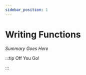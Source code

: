 ```yaml
---
sidebar_position: 1
---
```


# Writing Functions

_Summary Goes Here_

:::tip Off You Go!

<QuestButton text="Happy Questing" link='' />

:::

